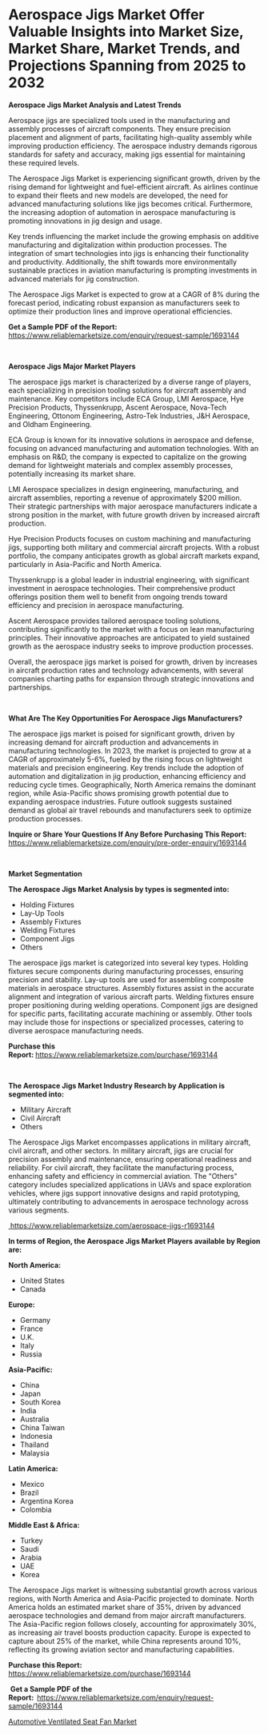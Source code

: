<p><h1>Aerospace Jigs Market Offer Valuable Insights into Market Size, Market Share, Market Trends, and Projections Spanning from 2025 to 2032</h1></p><p><strong>Aerospace Jigs Market Analysis and Latest Trends</strong></p>
<p><p>Aerospace jigs are specialized tools used in the manufacturing and assembly processes of aircraft components. They ensure precision placement and alignment of parts, facilitating high-quality assembly while improving production efficiency. The aerospace industry demands rigorous standards for safety and accuracy, making jigs essential for maintaining these required levels.</p><p>The Aerospace Jigs Market is experiencing significant growth, driven by the rising demand for lightweight and fuel-efficient aircraft. As airlines continue to expand their fleets and new models are developed, the need for advanced manufacturing solutions like jigs becomes critical. Furthermore, the increasing adoption of automation in aerospace manufacturing is promoting innovations in jig design and usage.</p><p>Key trends influencing the market include the growing emphasis on additive manufacturing and digitalization within production processes. The integration of smart technologies into jigs is enhancing their functionality and productivity. Additionally, the shift towards more environmentally sustainable practices in aviation manufacturing is prompting investments in advanced materials for jig construction.</p><p>The Aerospace Jigs Market is expected to grow at a CAGR of 8% during the forecast period, indicating robust expansion as manufacturers seek to optimize their production lines and improve operational efficiencies.</p></p>
<p><strong>Get a Sample PDF of the Report:&nbsp;</strong> <a href="https://www.reliablemarketsize.com/enquiry/request-sample/1693144?utm_campaign=1133&utm_medium=2&utm_source=Github&utm_content=ia&utm_term=08012025&utm_id=aerospace-jigs">https://www.reliablemarketsize.com/enquiry/request-sample/1693144</a></p>
<p>&nbsp;</p>
<p><strong>Aerospace Jigs Major Market Players</strong></p>
<p><p>The aerospace jigs market is characterized by a diverse range of players, each specializing in precision tooling solutions for aircraft assembly and maintenance. Key competitors include ECA Group, LMI Aerospace, Hye Precision Products, Thyssenkrupp, Ascent Aerospace, Nova-Tech Engineering, Ottonom Engineering, Astro-Tek Industries, J&H Aerospace, and Oldham Engineering.</p><p>ECA Group is known for its innovative solutions in aerospace and defense, focusing on advanced manufacturing and automation technologies. With an emphasis on R&D, the company is expected to capitalize on the growing demand for lightweight materials and complex assembly processes, potentially increasing its market share.</p><p>LMI Aerospace specializes in design engineering, manufacturing, and aircraft assemblies, reporting a revenue of approximately $200 million. Their strategic partnerships with major aerospace manufacturers indicate a strong position in the market, with future growth driven by increased aircraft production.</p><p>Hye Precision Products focuses on custom machining and manufacturing jigs, supporting both military and commercial aircraft projects. With a robust portfolio, the company anticipates growth as global aircraft markets expand, particularly in Asia-Pacific and North America.</p><p>Thyssenkrupp is a global leader in industrial engineering, with significant investment in aerospace technologies. Their comprehensive product offerings position them well to benefit from ongoing trends toward efficiency and precision in aerospace manufacturing.</p><p>Ascent Aerospace provides tailored aerospace tooling solutions, contributing significantly to the market with a focus on lean manufacturing principles. Their innovative approaches are anticipated to yield sustained growth as the aerospace industry seeks to improve production processes.</p><p>Overall, the aerospace jigs market is poised for growth, driven by increases in aircraft production rates and technology advancements, with several companies charting paths for expansion through strategic innovations and partnerships.</p></p>
<p>&nbsp;</p>
<p><strong>What Are The Key Opportunities For Aerospace Jigs Manufacturers?</strong></p>
<p><p>The aerospace jigs market is poised for significant growth, driven by increasing demand for aircraft production and advancements in manufacturing technologies. In 2023, the market is projected to grow at a CAGR of approximately 5-6%, fueled by the rising focus on lightweight materials and precision engineering. Key trends include the adoption of automation and digitalization in jig production, enhancing efficiency and reducing cycle times. Geographically, North America remains the dominant region, while Asia-Pacific shows promising growth potential due to expanding aerospace industries. Future outlook suggests sustained demand as global air travel rebounds and manufacturers seek to optimize production processes.</p></p>
<p><strong>Inquire or Share Your Questions If Any Before Purchasing This Report:</strong> <a href="https://www.reliablemarketsize.com/enquiry/pre-order-enquiry/1693144?utm_campaign=1133&utm_medium=2&utm_source=Github&utm_content=ia&utm_term=08012025&utm_id=aerospace-jigs">https://www.reliablemarketsize.com/enquiry/pre-order-enquiry/1693144</a></p>
<p>&nbsp;</p>
<p><strong>Market Segmentation</strong></p>
<p><strong>The Aerospace Jigs Market Analysis by types is segmented into:</strong></p>
<p><ul><li>Holding Fixtures</li><li>Lay-Up Tools</li><li>Assembly Fixtures</li><li>Welding Fixtures</li><li>Component Jigs</li><li>Others</li></ul></p>
<p><p>The aerospace jigs market is categorized into several key types. Holding fixtures secure components during manufacturing processes, ensuring precision and stability. Lay-up tools are used for assembling composite materials in aerospace structures. Assembly fixtures assist in the accurate alignment and integration of various aircraft parts. Welding fixtures ensure proper positioning during welding operations. Component jigs are designed for specific parts, facilitating accurate machining or assembly. Other tools may include those for inspections or specialized processes, catering to diverse aerospace manufacturing needs.</p></p>
<p><strong>Purchase this Report:&nbsp;</strong><a href="https://www.reliablemarketsize.com/purchase/1693144?utm_campaign=1133&utm_medium=2&utm_source=Github&utm_content=ia&utm_term=08012025&utm_id=aerospace-jigs">https://www.reliablemarketsize.com/purchase/1693144</a></p>
<p>&nbsp;</p>
<p><strong>The Aerospace Jigs Market Industry Research by Application is segmented into:</strong></p>
<p><ul><li>Military Aircraft</li><li>Civil Aircraft</li><li>Others</li></ul></p>
<p><p>The Aerospace Jigs Market encompasses applications in military aircraft, civil aircraft, and other sectors. In military aircraft, jigs are crucial for precision assembly and maintenance, ensuring operational readiness and reliability. For civil aircraft, they facilitate the manufacturing process, enhancing safety and efficiency in commercial aviation. The "Others" category includes specialized applications in UAVs and space exploration vehicles, where jigs support innovative designs and rapid prototyping, ultimately contributing to advancements in aerospace technology across various segments.</p></p>
<p><a href="https://www.reliablemarketsize.com/aerospace-jigs-r1693144?utm_campaign=1133&utm_medium=2&utm_source=Github&utm_content=ia&utm_term=08012025&utm_id=aerospace-jigs">&nbsp;https://www.reliablemarketsize.com/aerospace-jigs-r1693144</a></p>
<p><strong>In terms of Region, the Aerospace Jigs Market Players available by Region are:</strong></p>
<p>
    <p> <strong> North America: </strong>
        <ul>
            <li>United States</li>
            <li>Canada</li>
        </ul>
        </p> 
    <p> <strong> Europe: </strong>
        <ul>
            <li>Germany</li>
            <li>France</li>
            <li>U.K.</li>
            <li>Italy</li>
            <li>Russia</li>
        </ul>
        </p> 
    <p> <strong> Asia-Pacific: </strong>
        <ul>
            <li>China</li>
            <li>Japan</li>
            <li>South Korea</li>
            <li>India</li>
            <li>Australia</li>
            <li>China Taiwan</li>
            <li>Indonesia</li>
            <li>Thailand</li>
            <li>Malaysia</li>
        </ul>
        </p> 
    <p> <strong> Latin America: </strong>
        <ul>
            <li>Mexico</li>
            <li>Brazil</li>
            <li>Argentina Korea</li>
            <li>Colombia</li>
        </ul>
        </p> 
    <p> <strong> Middle East & Africa: </strong>
        <ul>
            <li>Turkey</li>
            <li>Saudi</li>
            <li>Arabia</li>
            <li>UAE</li>
            <li>Korea</li>
        </ul>
    </p>
    </p>
<p><p>The Aerospace Jigs market is witnessing substantial growth across various regions, with North America and Asia-Pacific projected to dominate. North America holds an estimated market share of 35%, driven by advanced aerospace technologies and demand from major aircraft manufacturers. The Asia-Pacific region follows closely, accounting for approximately 30%, as increasing air travel boosts production capacity. Europe is expected to capture about 25% of the market, while China represents around 10%, reflecting its growing aviation sector and manufacturing capabilities.</p></p>
<p><strong>Purchase this Report: </strong><a href="https://www.reliablemarketsize.com/purchase/1693144?utm_campaign=1133&utm_medium=2&utm_source=Github&utm_content=ia&utm_term=08012025&utm_id=aerospace-jigs">https://www.reliablemarketsize.com/purchase/1693144</a></p>
<p>&nbsp;<strong>Get a Sample PDF of the Report:&nbsp;&nbsp;</strong><a href="https://www.reliablemarketsize.com/enquiry/request-sample/1693144?utm_campaign=1133&utm_medium=2&utm_source=Github&utm_content=ia&utm_term=08012025&utm_id=aerospace-jigs">https://www.reliablemarketsize.com/enquiry/request-sample/1693144</a></p>
<p><strong></strong></p>
<p><p><a href="https://github.com/WillieWoodard/Market-Research-Report-List-7/blob/main/automotive-ventilated-seat-fan-market.md?utm_campaign=1133&utm_medium=2&utm_source=Github&utm_content=ia&utm_term=08012025&utm_id=aerospace-jigs">Automotive Ventilated Seat Fan Market</a></p></p>
